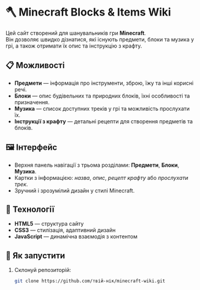 # 🪓 Minecraft Blocks & Items Wiki

Цей сайт створений для шанувальників гри **Minecraft**.  
Він дозволяє швидко дізнатися, які існують предмети, блоки та музика у грі, а також отримати їх опис та інструкцію з крафту.

## 📋 Можливості
- **Предмети** — інформація про інструменти, зброю, їжу та інші корисні речі.
- **Блоки** — опис будівельних та природних блоків, їхні особливості та призначення.
- **Музика** — список доступних треків у грі та можливість прослухати їх.
- **Інструкції з крафту** — детальні рецепти для створення предметів та блоків.

## 🖼️ Інтерфейс
- Верхня панель навігації з трьома розділами: **Предмети**, **Блоки**, **Музика**.
- Картки з інформацією: *назва*, *опис*, *рецепт крафту* або *прослухати трек*.
- Зручний і зрозумілий дизайн у стилі Minecraft.

## 🚀 Технології
- **HTML5** — структура сайту
- **CSS3** — стилізація, адаптивний дизайн
- **JavaScript** — динамічна взаємодія з контентом

## 📂 Як запустити
1. Склонуй репозиторій:
   ```bash
   git clone https://github.com/твій-нік/minecraft-wiki.git
